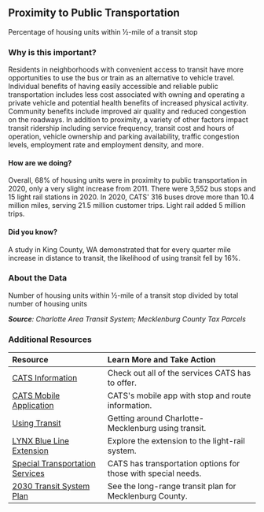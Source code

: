 ## Proximity to Public Transportation
Percentage of housing units within &#189;-mile of a transit stop

### Why is this important?
Residents in neighborhoods with convenient access to transit have more opportunities to use the bus or train as an alternative to vehicle travel. Individual benefits of having easily accessible and reliable public transportation includes less cost associated with owning and operating a private vehicle and potential health benefits of increased physical activity. Community benefits include improved air quality and reduced congestion on the roadways. In addition to proximity, a variety of other factors impact transit ridership including service frequency, transit cost and hours of operation, vehicle ownership and parking availability, traffic congestion levels, employment rate and employment density, and more.

#### How are we doing?
Overall, 68% of housing units were in proximity to public transportation in 2020, only a very slight increase from 2011. There were 3,552 bus stops and 15 light rail stations in 2020. In 2020, CATS' 316 buses drove more than 10.4 million miles, serving 21.5 million customer trips. Light rail added 5 million trips.

#### Did you know?
A study in King County, WA demonstrated that for every quarter mile increase in distance to transit, the likelihood of using transit fell by 16%.

### About the Data
Number of housing units within &#189;-mile of a transit stop divided by total number of housing units

_**Source**: Charlotte Area Transit System; Mecklenburg County Tax Parcels_

### Additional Resources
|Resource | Learn More and Take Action|
|:- |:- |
|[CATS Information](http://charlottenc.gov/cats/Pages/default.aspx)| Check out all of the services CATS has to offer.
|[CATS Mobile Application](https://www.aclu.org/know-your-rights/voting-rights/)| CATS's mobile app with stop and route information.
|[Using Transit](http://www.charlottesgotalot.com/getting-around)| Getting around Charlotte-Mecklenburg using transit.
|[LYNX Blue Line Extension](http://charlottenc.gov/cats/transit-planning/blue-line-extension/Pages/default.aspx)| Explore the extension to the light-rail system.
|[Special Transportation Services](http://charlottenc.gov/cats/para-transit/riding-para-transit/Pages/default.aspx)| CATS has transportation options for those with special needs.
|[2030 Transit System Plan](http://charlottenc.gov/cats/transit-planning/2030-plan/Pages/default.aspx) |See the long-range transit plan for Mecklenburg County.
